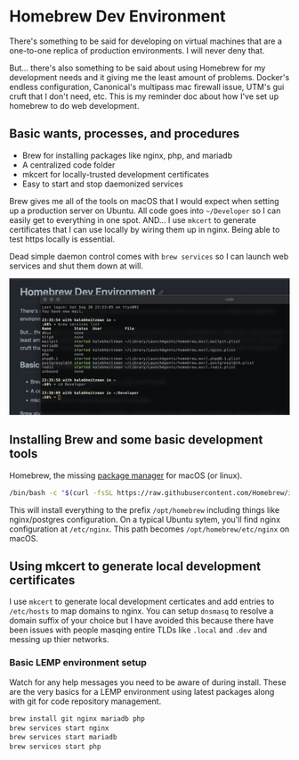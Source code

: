 # Homebrew Dev Environment

There's something to be said for developing on virtual machines that are a one-to-one replica of production environments. I will never deny that.

But... there's also something to be said about using Homebrew for my development needs and it giving me the least amount of problems. Docker's endless configuration, Canonical's multipass mac firewall issue, UTM's gui cruft that I don't need, etc. This is my reminder doc about how I've set up homebrew to do web development.

## Basic wants, processes, and procedures

- Brew for installing packages like nginx, php, and mariadb
- A centralized code folder
- mkcert for locally-trusted development certificates
- Easy to start and stop daemonized services

Brew gives me all of the tools on macOS that I would expect when setting up a production server on Ubuntu. All code goes into `~/Developer` so I can easily get to everything in one spot. AND... I use `mkcert` to generate certificates that I can use locally by wiring them up in nginx. Being able to test https locally is essential.

Dead simple daemon control comes with `brew services` so I can launch web services and shut them down at will.

![brew services](images/brew-services.png)

## Installing Brew and some basic development tools

Homebrew, the missing [package manager](https://brew.sh/) for macOS (or linux).

```zsh
/bin/bash -c "$(curl -fsSL https://raw.githubusercontent.com/Homebrew/install/HEAD/install.sh)"
```

This will install everything to the prefix `/opt/homebrew` including things like nginx/postgres configuration. On a typical Ubuntu sytem, you'll find nginx configuration at `/etc/nginx`. This path becomes `/opt/homebrew/etc/nginx` on macOS.

## Using mkcert to generate local development certificates

I use `mkcert` to generate local development certicates and add entries to `/etc/hosts` to map domains to nginx. You can setup `dnsmasq` to resolve a domain suffix of your choice but I have avoided this because there have been issues with people masqing entire TLDs like `.local` and `.dev` and messing up thier networks.

### Basic LEMP environment setup

Watch for any help messages you need to be aware of during install. These are the very basics for a LEMP environment using latest packages along with git for code repository management.

```zsh
brew install git nginx mariadb php
brew services start nginx
brew services start mariadb
brew services start php
```
